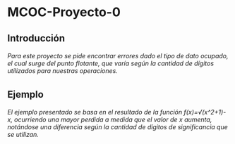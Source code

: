 # MCOC-Proyecto-0
## Introducción
###### Para este proyecto se pide encontrar errores dado el tipo de dato ocupado, el cual surge del punto flotante, que varía según la cantidad de dígitos utilizados para nuestras operaciones.
## Ejemplo
###### El ejemplo presentado se basa en el resultado de la función f(x)=√(x^2+1)-x, ocurriendo una mayor perdida a medida que el valor de x aumenta, notándose una diferencia según la cantidad de dígitos de significancia que se utilizan.
